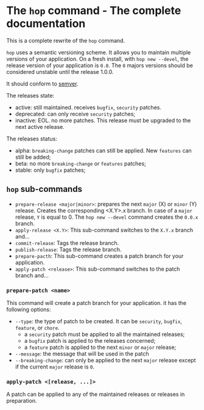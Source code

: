 # The `hop` command - The complete documentation

This is a complete rewrite of the `hop` command.

`hop` uses a semantic versioning scheme. It allows you to maintain multiple versions
of your application.
On a fresh install, with `hop new --devel`, the release version of your application is `0.0`. The `0` majors versions should be considered unstable until the release 1.0.0.

It should conform to [semver](http://semver.org/).

The releases state:
* active: still maintained. receives `bugfix`, `security` patches.
* deprecated: can only receive `security` patches;
* inactive: EOL. no more patches. This release must be upgraded to the next
  active release.

The releases status:
* alpha: `breaking-change` patches can still be applied. New `features` can still
  be added;
* beta: no more `breaking-change` or `features` patches;
* stable: only `bugfix` patches;

## `hop` sub-commands

* `prepare-release <major|minor>`: prepares the next `major` (X) or `minor` (Y) 
  release. Creates the corresponding <X.Y>.x branch. In case of a `major` release,
  `Y` is equal to 0. The `hop new --devel` command creates the `0.0.x` branch.
* `apply-release <X.Y>`: This sub-command switches to the `X.Y.x` branch and...
* `commit-release`: Tags the release branch.
* `publish-release`: Tags the release branch.
* `prepare-pacth`: This sub-command creates a patch branch for your application.
* `apply-patch <release>`: This sub-command switches to the patch branch and...


### `prepare-patch <name>`

This command will create a patch branch for your application. it has the following options:

* `--type`: the type of patch to be created. It can be `security`, `bugfix`, `feature`, or `chore`.
  * a `security` patch must be applied to all the maintained releases;
  * a `bugfix` patch is applied to the releases concerned;
  * a `feature` patch is applied to the next `minor` or `major` release;
* `--message`: the message that will be used in the patch
* `--breaking-change`: can only be applied to the next `major` release except if
  the current `major` release is `0`.

### `apply-patch <[release, ...]>`

A patch can be applied to any of the maintained releases or releases in preparation. 